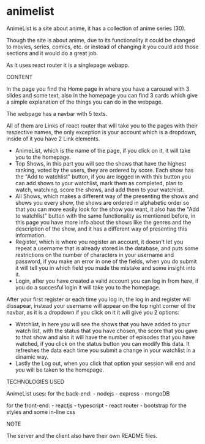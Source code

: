 # animelist

AnimeList is a site about anime, it has a collection of anime series (30).

Though the site is about anime, due to its functionality it could be changed to movies, series,
comics, etc. or instead of changing it you could add those sections and it would do a great job.

As it uses react router it is a singlepage webapp.

CONTENT

In the page you find the Home page in where you have a carousel with 3 slides and some text, also in the
homepage you can find 3 cards which give a simple explanation of the things you can do in the webpage.

The webpage has a navbar with 5 texts.

All of them are Links of react router that will take you to the pages with their respective names, the only
exception is your account which is a dropdown, inside of it you have 2 Link elements.

- AnimeList, which is the name of the page, if you click on it, it will take you to the homepage.
- Top Shows, in this part you will see the shows that have the highest ranking, voted by the users, they are ordered 
  by score. Each show has the "Add to watchlist" button, if you are logged in with this button you can add shows to your
  watchlist, mark them as completed, plan to watch, watching, score the shows, and add them to your watchlist.
- All Shows, which makes a different way of the presenting the shows and shows you every show, the shows are ordered
  in alphabetic order so that you can more easily look for the show you want, it also has the "Add to watchlist" button 
  with the same functionality as mentioned before, in this page you have more info about the shows like the genres and 
  the description of the show, and it has a different way of presenting this information.
- Register, which is where you register an account, it doesn't let you repeat a username that is already stored in
  the database, and puts some restrictions on the number of characters in your username and password, if you make an
  error in one of the fields, when you do submit it will tell you in which field you made the mistake and some insight
  into it.
- Login, after you have created a valid account you can log in from here, if you do a succesful login it will take you
  to the homepage.

After your first register or each time you log in, the log in and register will dissapear, instead your username will
appear on the top right corner of the navbar, as it is a dropdown if you click on it it will give you 2 options:
- Watchlist, in here you will see the shows that you have added to your watch list, with the status that you have chosen, 
  the score that you gave to that show and also it will have the number of episodes that you have watched, if you click on
  the status button you can modify this data. It refreshes the data each time you submit a change in your watchlist in a
  dinamic way.
- Lastly the Log out, when you click that option your session will end and you will be taken to the homepage.

TECHNOLOGIES USED

AnimeList uses:
  for the back-end:
    - nodejs
    - express
    - mongoDB
  
  for the front-end:
    - reactjs
    - typescript
    - react router
    - bootstrap for the styles and some in-line css

NOTE

The server and the client also have their own README files.
